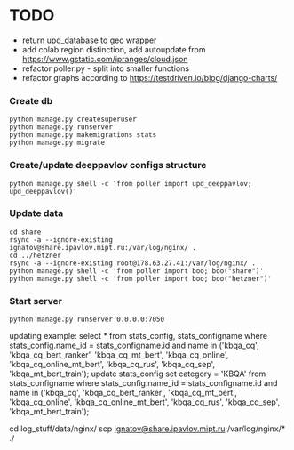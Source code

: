 # TODO
- return upd_database to geo wrapper
- add colab region distinction, add autoupdate from https://www.gstatic.com/ipranges/cloud.json
- refactor poller.py - split into smaller functions
- refactor graphs according to https://testdriven.io/blog/django-charts/

### Create db

```commandline
python manage.py createsuperuser
python manage.py runserver
python manage.py makemigrations stats
python manage.py migrate
```

### Create/update deeppavlov configs structure

```commandline
python manage.py shell -c 'from poller import upd_deeppavlov; upd_deeppavlov()'
```

### Update data

```commandline
cd share
rsync -a --ignore-existing ignatov@share.ipavlov.mipt.ru:/var/log/nginx/ .
cd ../hetzner
rsync -a --ignore-existing root@178.63.27.41:/var/log/nginx/ .
python manage.py shell -c 'from poller import boo; boo("share")'
python manage.py shell -c 'from poller import boo; boo("hetzner")'
```

### Start server
```commandline
python manage.py runserver 0.0.0.0:7050
```


updating example:
select * from stats_config, stats_configname where stats_config.name_id = stats_configname.id and name in ('kbqa_cq', 'kbqa_cq_bert_ranker', 'kbqa_cq_mt_bert', 'kbqa_cq_online', 'kbqa_cq_online_mt_bert', 'kbqa_cq_rus', 'kbqa_cq_sep', 'kbqa_mt_bert_train');
update stats_config set category = 'KBQA' from stats_configname where stats_config.name_id = stats_configname.id and name in ('kbqa_cq', 'kbqa_cq_bert_ranker', 'kbqa_cq_mt_bert', 'kbqa_cq_online', 'kbqa_cq_online_mt_bert', 'kbqa_cq_rus', 'kbqa_cq_sep', 'kbqa_mt_bert_train');

cd log_stuff/data/nginx/
scp ignatov@share.ipavlov.mipt.ru:/var/log/nginx/* ./
